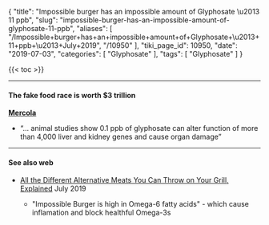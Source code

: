 {
    "title": "Impossible burger has an impossible amount of Glyphosate \u2013 11 ppb",
    "slug": "impossible-burger-has-an-impossible-amount-of-glyphosate-11-ppb",
    "aliases": [
        "/Impossible+burger+has+an+impossible+amount+of+Glyphosate+\u2013+11+ppb+\u2013+July+2019",
        "/10950"
    ],
    "tiki_page_id": 10950,
    "date": "2019-07-03",
    "categories": [
        "Glyphosate"
    ],
    "tags": [
        "Glyphosate"
    ]
}


{{< toc >}} 

---

#### The fake food race is worth $3 trillion

 **[Mercola](https://articles.mercola.com/sites/articles/archive/2019/07/03/fake-food.aspx?utm_source=dnl&utm_medium=email&utm_content=art1&utm_campaign=20190703Z1&et_cid=DM303360&et_rid=654167008)** 

* “… animal studies show 0.1 ppb of glyphosate can alter function of more than 4,000 liver and kidney genes and cause organ damage”

---

#### See also web

* [All the Different Alternative Meats You Can Throw on Your Grill, Explained](https://www.insidehook.com/article/food-and-drink/all-the-different-alternative-meats-you-can-throw-on-your-grill-explained) July 2019

   * "Impossible Burger is high in Omega-6 fatty acids" - which cause inflamation and block healthful Omega-3s